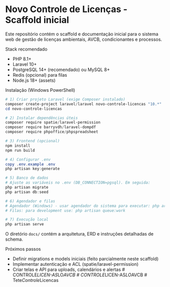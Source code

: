 # Novo Controle de Licenças - Scaffold inicial

Este repositório contém o scaffold e documentação inicial para o sistema web de gestão de licenças ambientais, AVCB, condicionantes e processos.

Stack recomendado
- PHP 8.1+
- Laravel 10+
- PostgreSQL 14+ (recomendado) ou MySQL 8+
- Redis (opcional) para filas
- Node.js 18+ (assets)

Instalação (Windows PowerShell)
```powershell
# 1) Criar projeto Laravel (exige Composer instalado)
composer create-project laravel/laravel novo-controle-licencas "10.*"
cd novo-controle-licencas

# 2) Instalar dependências úteis
composer require spatie/laravel-permission
composer require barryvdh/laravel-dompdf
composer require phpoffice/phpspreadsheet

# 3) Frontend (opcional)
npm install
npm run build

# 4) Configurar .env
copy .env.example .env
php artisan key:generate

# 5) Banco de dados
# Ajuste as variáveis no .env (DB_CONNECTION=pgsql). Em seguida:
php artisan migrate
php artisan db:seed

# 6) Agendador e filas
# Agendador (Windows) - usar agendador do sistema para executar: php artisan schedule:run
# Filas: para development use: php artisan queue:work

# 7) Execução local
php artisan serve
```

O diretório `docs/` contém a arquitetura, ERD e instruções detalhadas de schema.

Próximos passos
- Definir migrations e models iniciais (feito parcialmente neste scaffold)
- Implementar autenticação e ACL (spatie/laravel-permission)
- Criar telas e API para uploads, calendários e alertas
#   C O N T R O L E _ L I C E N - A S _ L O _ A V C B  
 #   C O N T R O L E _ L I C E N - A S _ L O _ A V C B  
 #   T e t e _ C o n t r o l e _ L i c e n c a s  
 